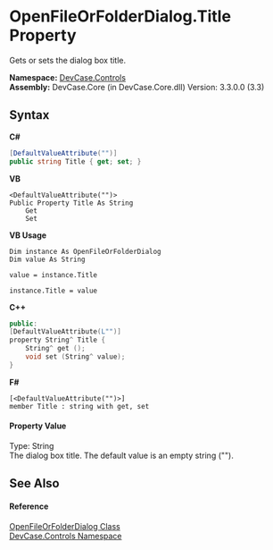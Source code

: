 # OpenFileOrFolderDialog.Title Property 
 

Gets or sets the dialog box title.

**Namespace:**&nbsp;<a href="N_DevCase_Controls">DevCase.Controls</a><br />**Assembly:**&nbsp;DevCase.Core (in DevCase.Core.dll) Version: 3.3.0.0 (3.3)

## Syntax

**C#**<br />
``` C#
[DefaultValueAttribute("")]
public string Title { get; set; }
```

**VB**<br />
``` VB
<DefaultValueAttribute("")>
Public Property Title As String
	Get
	Set
```

**VB Usage**<br />
``` VB Usage
Dim instance As OpenFileOrFolderDialog
Dim value As String

value = instance.Title

instance.Title = value
```

**C++**<br />
``` C++
public:
[DefaultValueAttribute(L"")]
property String^ Title {
	String^ get ();
	void set (String^ value);
}
```

**F#**<br />
``` F#
[<DefaultValueAttribute("")>]
member Title : string with get, set

```


#### Property Value
Type: String<br />The dialog box title. The default value is an empty string ("").

## See Also


#### Reference
<a href="T_DevCase_Controls_OpenFileOrFolderDialog">OpenFileOrFolderDialog Class</a><br /><a href="N_DevCase_Controls">DevCase.Controls Namespace</a><br />